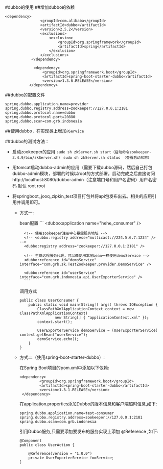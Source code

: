 #dubbo的使用
##增加dubbo的依赖
```
<dependency>
                <groupId>com.alibaba</groupId>
                <artifactId>dubbo</artifactId>
                <version>2.5.2</version>
                <exclusions>
                    <exclusion>
                        <groupId>org.springframework</groupId>
                        <artifactId>spring</artifactId>
                    </exclusion>
                </exclusions>
            </dependency>
            
             <dependency>
                 <groupId>org.springframework.boot</groupId>
                 <artifactId>spring-boot-starter-dubbo</artifactId>
                 <version>1.3.6.RELEASE</version>
           </dependency>
```
##dubbo的配置文件
```
spring.dubbo.application.name=provider
spring.dubbo.registry.address=zookeeper://127.0.0.1:2181
spring.dubbo.protocol.name=dubbo
spring.dubbo.protocol.port=20880
spring.dubbo.scan=com.grb.indonesia
```
##使用dubbo，在实现类上增加`@Service`

##dubbo的测试方法：

- 启动zookeeper的应用
    `sudo sh zkServer.sh start（启动命令zookeeper-3.4.9/bin/zkServer.sh）`
    `sudo sh zkServer.sh status （查看启动状态）`
- 用tomcat启动dubbo-admin的应用（需要下载dubbo源码，然后自己打包dubbo-admin模块，部署的时候以root的方式部署。启动完成之后直接访问 http://localhost:8080/dubbo-admin（注意端口号和用户名密码）用户名密码 默认 root root
- 将springboot_jooq_zipkin_test项目打包并将api包发布出去。相关的应用引用并调用即可。

    - 方式一:
    
        bean配置
            ```
            <!-- 消费方应用名，用于计算依赖关系，不是匹配条件，不要与提供方一样 -->
            <dubbo:application name="hehe_consumer" />

            <!-- 使用zookeeper注册中心暴露服务地址 -->
            <!-- <dubbo:registry address="multicast://224.5.6.7:1234" /> -->
            <dubbo:registry address="zookeeper://127.0.0.1:2181" />

            <!-- 生成远程服务代理，可以像使用本地bean一样使用demoService -->
            <dubbo:reference id="demoService" interface="com.grb.zk.TestZookeeper.provider.DemoService" />
            
            <dubbo:reference id="userService" interface="com.grb.indonesia.api.UserExporterService" />
            ```

        调用方式

        ```
        public class UserConsumer {
            public static void main(String[] args) throws IOException {
                ClassPathXmlApplicationContext context = new ClassPathXmlApplicationContext(  
                        new String[] { "applicationContext.xml" });  
                context.start();  
          
                UserExporterService demoService = (UserExporterService) context.getBean("userService");
                demoService.echo();
            }
        }
        ```
    - 方式二（使用spring-boot-starter-dubbo）:
    
        在Spring Boot项目的pom.xml中添加以下依赖:

        ```
        <dependency>
                 <groupId>org.springframework.boot</groupId>
                 <artifactId>spring-boot-starter-dubbo</artifactId>
                 <version>1.3.1.RELEASE</version>
         </dependency>
        ```

        在application.properties添加Dubbo的版本信息和客户端超时信息,如下:

        ```
        spring.dubbo.application.name=test-consumer
        spring.dubbo.registry.address=zookeeper://127.0.0.1:2181
        spring.dubbo.scan=com.grb.indonesia
        ```

        引用Dubbo服务,只需要添加要发布的服务实现上添加 @Reference ,如下:

        ```
        @Component
        public class UserAction {

            @Reference(version = "1.0.0")
            private UserExporterService fooService;
        }
        ```













